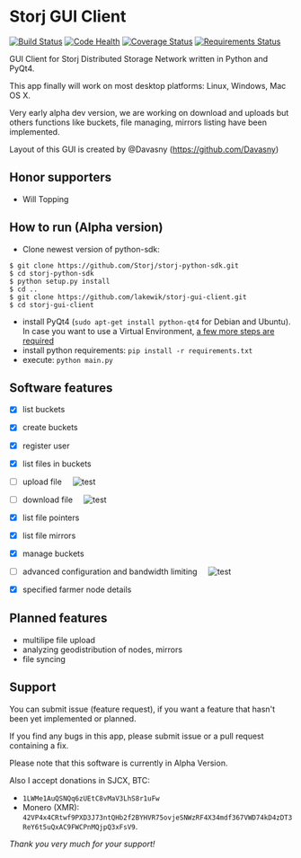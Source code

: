 # Storj GUI Client

[![Build Status](https://travis-ci.org/lakewik/storj-gui-client.svg?branch=master)](https://travis-ci.org/lakewik/storj-gui-client)
[![Code Health](https://landscape.io/github/lakewik/storj-gui-client/master/landscape.svg?style=flat)](https://landscape.io/github/lakewik/storj-gui-client/master)
[![Coverage Status](https://coveralls.io/repos/github/lakewik/storj-gui-client/badge.svg?branch=master)](https://coveralls.io/r/lakewik/storj-gui-client)
[![Requirements Status](https://requires.io/github/lakewik/storj-gui-client/requirements.svg?branch=master)](https://requires.io/github/lakewik/storj-gui-client/requirements/?branch=master)

GUI Client for Storj Distributed Storage Network written in Python and PyQt4.

This app finally will work on most desktop platforms: Linux, Windows, Mac OS X.

Very early alpha dev version, we are working on download and uploads but
others functions like buckets, file managing, mirrors listing have been implemented.

Layout of this GUI is created by @Davasny (https://github.com/Davasny)


## Honor supporters
 - Will Topping

## How to run (Alpha version)

- Clone newest version of python-sdk:

```
$ git clone https://github.com/Storj/storj-python-sdk.git
$ cd storj-python-sdk
$ python setup.py install
$ cd ..
$ git clone https://github.com/lakewik/storj-gui-client.git
$ cd storj-gui-client
```

- install PyQt4 (`sudo apt-get install python-qt4` for Debian and Ubuntu).
  In case you want to use a Virtual Environment,
  [a few more steps are required](https://gist.github.com/marcorosa/73c72f0315fa7098315c8b0774414ad6)
- install python requirements: `pip install -r requirements.txt`
- execute: `python main.py`


## Software features

- [x] list buckets
- [x] create buckets
- [x] register user 
- [x] list files in buckets
- [ ] upload file &nbsp; &nbsp; ![test](http://progressed.io/bar/95)
- [ ] download file &nbsp; &nbsp; ![test](http://progressed.io/bar/95)
- [x] list file pointers
- [x] list file mirrors
- [x] manage buckets
- [ ] advanced configuration and bandwidth limiting &nbsp; &nbsp; ![test](http://progressed.io/bar/10)
- [x] specified farmer node details


## Planned features

- multilipe file upload
- analyzing geodistribution of nodes, mirrors
- file syncing


## Support

You can submit issue (feature request), if you want a feature that hasn't been yet implemented or planned.

If you find any bugs in this app, please submit issue or a pull request containing a fix.

Please note that this software is currently in Alpha Version.

Also I accept donations in SJCX, BTC:

- `1LWMe1AuQSNQq6zUEtC8vMaV3LhS8r1uFw`
- Monero (XMR): `42VP4x4CRtwf9PXD3J73ntQHb2f2BYHVR75ovjeSNWzRF4X34mdf367VWD74kD4zDT3ReY6t5uQxAC9FWCPnMQjpQ3xFsV9`.  

*Thank you very much for your support!*

